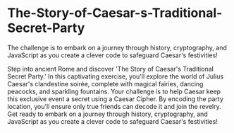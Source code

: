 # The-Story-of-Caesar-s-Traditional-Secret-Party
The challenge is to embark on a journey through history, cryptography, and JavaScript as you create a clever code to safeguard Caesar's festivities!

Step into ancient Rome and discover 'The Story of Caesar's Traditional Secret Party.' In this captivating exercise, you'll explore the world of Julius Caesar's clandestine soirée, complete with magical fairies, dancing peacocks, and sparkling fountains. Your challenge is to help Caesar keep this exclusive event a secret using a Caesar Cipher. By encoding the party location, you'll ensure only true friends can decode it and join the revelry. Get ready to embark on a journey through history, cryptography, and JavaScript as you create a clever code to safeguard Caesar's festivities!
